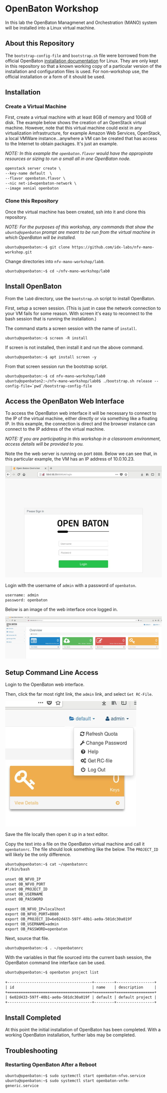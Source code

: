 # OpenBaton Workshop

In this lab the OpenBaton Managmenet and Orchestration (MANO) system will be installed into a Linux virtual machine.

## About this Repository

The `bootstrap-config-file` and `bootstrap.sh` file were borrowed from the official OpenBaton [installation documentation](https://openbaton.github.io/documentation/nfvo-installation-deb/) for Linux. They are only kept in this repository so that a known working copy of a particular version of the installation and configuration files is used. For non-workshop use, the official installation or a form of it should be used.

## Installation

### Create a Virtual Machine

First, create a virtual machine with at least 8GB of memory and 10GB of disk. The example below shows the creation of an OpenStack virtual machine. However, note that this virtual machine could exist in any virtualization infrastructure, for example Amazon Web Services, OpenStack, a local VMWare instance...anywhere a VM can be created that has access to the Internet to obtain packages. It's just an example.

*NOTE: In this example the `openbaton.flavor` would have the appropirate resources or sizing to run a small all in one OpenBaton node.*

```
openstack server create \
--key-name default  \
--flavor openbaton.flavor \
--nic net-id=openbaton-network \
--image xenial openbaton
```

### Clone this Repository

Once the virtual machine has been created, ssh into it and clone this repository.

*NOTE: For the purposes of this workshop, any commands that show the `ubuntu@openbaton` prompt are meant to be run from the virtual machine in which OpenBaton will be installed.*

```
ubuntu@openbaton:~$ git clone https://github.com/idx-labs/nfv-mano-workshop.git
```

Change directories into `nfv-mano-workshop/lab0`.

```
ubuntu@openbaton:~$ cd ~/nfv-mano-workshop/lab0
```

## Install OpenBaton

From the `lab0` directory, use the `bootstrap.sh` script to install OpenBaton.

First, setup a screen session. (This is just in case the network connection to your VM fails for some reason. With screen it's easy to reconnect to the bash session that is running the installation.)

The command starts a screen session with the name of `install`.

```
ubuntu@openbaton:~$ screen -R install
```

If screen is not installed, then install it and run the above command.

```
ubuntu@openbaton:~$ apt install screen -y
```

From that screen session run the bootstrap script.

```
ubuntu@openbaton:~$ cd nfv-mano-workshop/lab0
ubuntu@openbaton2:~/nfv-mano-workshop/lab0$ ./bootstrap.sh release --config-file=`pwd`/bootstrap-config-file
```
## Access the OpenBaton Web Interface

To access the OpenBaton web interface it will be necessary to connect to the IP of the virtual machine, either directly or via something like a floating IP. In this example, the connection is direct and the browser instance can connect to the IP address of the virtual machine.

*NOTE: If you are participating in this workshop in a classroom environment, access details will be provided to you.*

Note the the web server is running on port `8080`. Below we can see that, in this particular example, the VM has an IP address of 10.0.10.23.

![OpenBaton Web Interface](img/baton-web.jpg)

Login with the username of `admin` with a password of `openbaton`.

```
username: admin
password: openbaton
```

Below is an image of the web interface once logged in.

![OpenBaton Web Interface Once Logged In](img/baton-web2.jpg)

## Setup Command Line Access

Login to the OpenBaton web interface.

Then, click the far most right link, the `admin` link, and select `Get RC-File`.

!["download rc file"](img/baton.jpg)

Save the file locally then open it up in a text editor.

Copy the text into a file on the OpenBaton virtual machine and call it `openbatonrc`. The file should look something like the below. The `PROJECT_ID` will likely be the only difference.

```
ubuntu@openbaton:~$ cat ~/openbatonrc
#!/bin/bash

unset OB_NFVO_IP
unset OB_NFVO_PORT
unset OB_PROJECT_ID
unset OB_USERNAME
unset OB_PASSWORD

export OB_NFVO_IP=localhost
export OB_NFVO_PORT=8080
export OB_PROJECT_ID=6e02d433-597f-40b1-ae0a-501dc30a019f
export OB_USERNAME=admin
export OB_PASSWORD=openbaton
```

Next, source that file.

```
ubuntu@openbaton:~$ . ~/openbatonrc
```

With the variables in that file sourced into the current bash session, the OpenBaton command line interface can be used.

```
ubuntu@openbaton:~$ openbaton project list

+--------------------------------------+---------+-----------------+
| id                                   | name    | description     |
+======================================+=========+=================+
| 6e02d433-597f-40b1-ae0a-501dc30a019f | default | default project |
+--------------------------------------+---------+-----------------+
```

## Install Completed

At this point the initial installation of OpenBaton has been completed. With a working OpenBaton installation, further labs may be completed.

## Troubleshooting

### Restarting OpenBaton After a Reboot

```
ubuntu@openbaton:~$ sudo systemctl start openbaton-nfvo.service
ubuntu@openbaton:~$ sudo systemctl start openbaton-vnfm-generic.service
```
